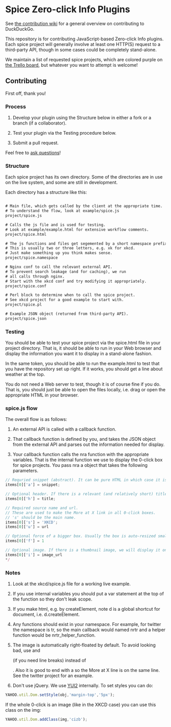 Spice Zero-click Info Plugins
=================================

See [the contribution wiki](https://github.com/duckduckgo/duckduckgo/wiki) for a general overview on contributing to DuckDuckGo.

This repository is for contributing JavaScript-based Zero-click Info plugins. Each spice project will generally involve at least one HTTP(S) request to a third-party API, though in some cases could be completely stand-alone.

We maintain a list of requested spice projects, which are colored purple on [the Trello board](https://trello.com/board/duckduckgo-open-source-plugins/4f08e96d947729b526070890), but whatever you want to attempt is welcome!


Contributing
------------

First off, thank you!


### Process

1) Develop your plugin using the Structure below in either a fork or a branch (if a collaborator).

2) Test your plugin via the Testing procedure below.

3) Submit a pull request.

Feel free to [ask questions](http://webchat.freenode.net/?channels=duckduckgo)!



### Structure

Each spice project has its own directory. Some of the directories are in use on the live system, and some are still in development.

Each directory has a structure like this:

```txt

# Main file, which gets called by the client at the appropriate time. 
# To understand the flow, look at example/spice.js 
project/spice.js

# Calls the js file and is used for testing. 
# Look at example/example.html for extensive workflow comments.
project/spice.html

# The js functions and files get segemented by a short namespace prefix.
# This is usually two or three letters, e.g. xk for xkcd.
# Just make something up you think makes sense.
project/spice.namespace

# Nginx conf to call the relevant external API.
# To prevent search leakage (and for caching), we run
# all calls through nginx.
# Start with the xkcd conf and try modifying it appropriately.
project/spice.conf

# Perl block to determine when to call the spice project.
# See xkcd project for a good example to start with.
project/spice.pl

# Example JSON object (returned from third-party API).
project/spice.json
```


### Testing

You should be able to test your spice project via the spice.html file in your project directory. That is, it should be able to run in your Web browser and display the information you want it to display in a stand-alone fashion.

In the same token, you should be able to run the example.html to test that you have the repository set up right. If it works, you should get a line about weather at the top.

You do not need a Web server to test, though it is of course fine if you do. That is, you should just be able to open the files locally, i.e. drag or open the appropriate HTML in your browser. 


### spice.js flow

The overall flow is as follows:

1) An external API is called with a callback function.

2) That callback function is defined by you, and takes the JSON object from the external API and parses out the information needed for display.

3) Your callback function calls the nra function with the appropriate variables. That is the internal function we use to display the 0-click box for spice projects. You pass nra a object that takes the following parameters.

```js
// Requried snippet (abstract). It can be pure HTML in which case it is set via innerHTML, but better is it is an object, in which case onclick and other event handlers won't be destroyed.
items[0]['a'] = snippet;

// Optional header. If there is a relevant (and relatively short) title, then set it here.
items[0]['h'] = title;

// Required source name and url. 
// These are used to make the More at X link in all 0-click boxes.
// 's' should be the main name.
items[0]['s'] = 'XKCD';
items[0]['u'] = url

// Optional force of a bigger box. Usually the box is auto-resized smaller with an expansion UI if needed. Generally you shouldn't force it to be bigger, but in the XKCD case you don't want the big image to be cutoff.
items[0]['f'] = 1

// Optional image. If there is a thumbnail image, we will display it on the right.
items[0]['i'] = image_url
*/
```


### Notes

1) Look at the xkcd/spice.js file for a working live example. 


2) If you use internal variables you should put a var statement at the top of the function so they don't leak scope.


3) If you make html, e.g. by createElement, note d is a global shortcut for document, i.e. d.createElement.


4) Any functions should exist in your namespace. For example, for twitter the namespace is tr, so the main callback would named nrtr and a helper function would be nrtr_helper_function.


5) The image is automatically right-floated by default. To avoid looking bad, use <span> and <div> (if you need line breaks) instead of <p>. Also it is good to end with a <span> so the More at X line is on the same line. See the twitter project for an example.


6) Don't use jQuery. We use [YUI2](http://developer.yahoo.com/yui/2/) internally. To set styles you can do:

```js
YAHOO.util.Dom.setStyle(obj,'margin-top','5px');
```

If the whole 0-click is an image (like in the XKCD case) you can use this class on the img:

```js
YAHOO.util.Dom.addClass(img,'cizb');
```